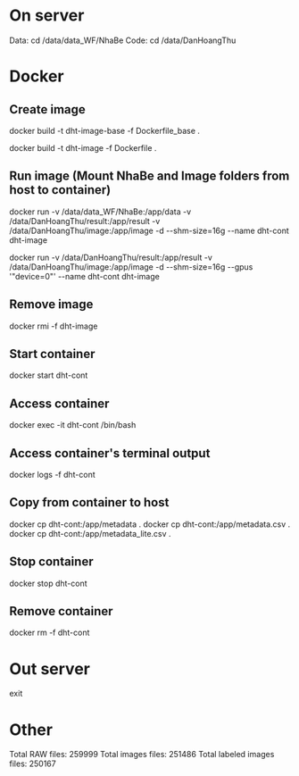 # On server
Data: cd /data/data_WF/NhaBe
Code: cd /data/DanHoangThu

# Docker
## Create image
docker build -t dht-image-base -f Dockerfile_base .

docker build -t dht-image -f Dockerfile .
## Run image (Mount NhaBe and Image folders from host to container)
docker run -v /data/data_WF/NhaBe:/app/data -v /data/DanHoangThu/result:/app/result -v /data/DanHoangThu/image:/app/image -d --shm-size=16g --name dht-cont dht-image

docker run -v /data/DanHoangThu/result:/app/result -v /data/DanHoangThu/image:/app/image -d --shm-size=16g --gpus '"device=0"' --name dht-cont dht-image
## Remove image
docker rmi -f dht-image

## Start container
docker start dht-cont
## Access container
docker exec -it dht-cont /bin/bash
## Access container's terminal output
docker logs -f dht-cont
## Copy from container to host
docker cp dht-cont:/app/metadata .
docker cp dht-cont:/app/metadata.csv .
docker cp dht-cont:/app/metadata_lite.csv .
## Stop container
docker stop dht-cont
## Remove container
docker rm -f dht-cont

# Out server
exit

# Other
Total RAW files: 259999
Total images files: 251486
Total labeled images files: 250167